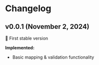 # Changelog

## v0.0.1 (November 2, 2024)

🎉 First stable version

**Implemented:**
  - Basic mapping & validation functionality
